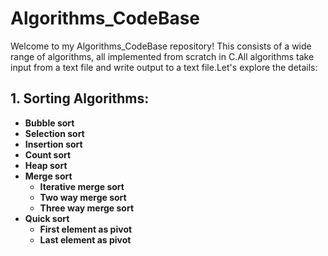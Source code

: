 # Algorithms_CodeBase

Welcome to my Algorithms_CodeBase repository! This consists of a wide range of algorithms, all implemented from scratch in C.All algorithms take input from a text file and write output to a text file.Let's explore the details:

## 1. Sorting Algorithms:
- **Bubble sort**
- **Selection sort**
- **Insertion sort**
- **Count sort**
- **Heap sort**
- **Merge sort**
    - **Iterative merge sort**
    - **Two way merge sort**
    - **Three way merge sort**
- **Quick sort**
    - **First element as pivot**
    - **Last element as pivot**
